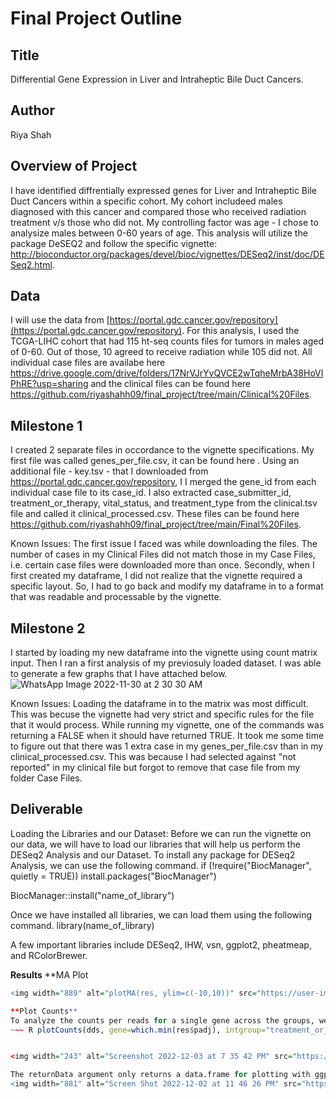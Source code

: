 # Final Project Outline

## Title
Differential Gene Expression in Liver and Intraheptic Bile Duct Cancers. 

## Author
Riya Shah

## Overview of Project
I have identified diffrentially expressed genes for Liver and Intraheptic Bile Duct Cancers within a specific cohort. My cohort includeed males diagnosed with this cancer and compared those who received radiation treatment v/s those who did not. My controlling factor was age - I chose to analysize males between 0-60 years of age. This analysis will utilize the package DeSEQ2 and follow the specific vignette: http://bioconductor.org/packages/devel/bioc/vignettes/DESeq2/inst/doc/DESeq2.html. 

## Data
I will use the data from [https://portal.gdc.cancer.gov/repository](https://portal.gdc.cancer.gov/repository). For this analysis, I used the TCGA-LIHC cohort that had 115 ht-seq counts files for tumors in males aged of 0-60. Out of those, 10 agreed to receive radiation while 105 did not. All individual case files are availabe here  https://drive.google.com/drive/folders/17NrVJrYvQVCE2wTqheMrbA38HoVIPhRE?usp=sharing and the clinical files can be found here https://github.com/riyashahh09/final_project/tree/main/Clinical%20Files. 

## Milestone 1 
I created 2 separate files in occordance to the vignette specifications. 
My first file was called genes_per_file.csv, it can be found here . Using an additional file - key.tsv - that I downloaded from https://portal.gdc.cancer.gov/repository, I I merged the gene_id from each individual case file to its case_id.
I also extracted case_submitter_id, treatment_or_therapy, vital_status, and treatment_type from the clinical.tsv file and called it clinical_processed.csv. These files can be found here https://github.com/riyashahh09/final_project/tree/main/Final%20Files. 

Known Issues: The first issue I faced was while downloading the files. The number of cases in my Clinical Files did not match those in my Case Files, i.e. certain case files were downloaded more than once. Secondly, when I first created my dataframe, I  did not realize that the vignette required a specific layout. So, I had to go back and modify my dataframe in to a format that was readable and processable by the vignette. 

## Milestone 2
I started by loading my new dataframe into the vignette using count matrix input. 
Then I ran a first analysis of my previosuly loaded dataset. I was able to generate a few graphs that I have attached below. 
![WhatsApp Image 2022-11-30 at 2 30 30 AM](https://user-images.githubusercontent.com/112148797/204779937-3fab5524-37f7-4b9b-a91d-47e0fc47f062.jpeg)

Known Issues: Loading the dataframe in to the matrix was most difficult. This was becuse the vignette had very strict and specific rules for the file that it would process. While running my vignette, one of the commands was returning a FALSE when it should have returned TRUE. It took me some time to figure out that there was 1 extra case in my genes_per_file.csv than in my clinical_processed.csv. This was because I had selected against "not reported" in my clinical file but forgot to remove that case file from my folder Case Files.  

## Deliverable
Loading the Libraries and our Dataset:
Before we can run the vignette on our data, we will have to load our libraries that will help us perform the DESeq2 Analysis and our Dataset. 
To install any package for DESeq2 Analysis, we can use the following command. 
if (!require("BiocManager", quietly = TRUE))
    install.packages("BiocManager")

BiocManager::install("name_of_library")

Once we have installed all libraries, we can load them using the following command. 
library(name_of_library)

A few important libraries include DESeq2, IHW, vsn, ggplot2, pheatmeap, and RColorBrewer. 

**Results**
**MA Plot 

~~~ R plotMA(res, ylim=c(-10,10)) ~~~
<img width="889" alt="plotMA(res, ylim=c(-10,10))" src="https://user-images.githubusercontent.com/112148797/205472927-6f2f9ad8-44d3-4141-ac7f-6a8c96c95e9d.png">

**Plot Counts** 
To analyze the counts per reads for a single gene across the groups, we use plot counts.
~~~ R plotCounts(dds, gene=which.min(res$padj), intgroup="treatment_or_therapy") ~~~


<img width="243" alt="Screenshot 2022-12-03 at 7 35 42 PM" src="https://user-images.githubusercontent.com/112148797/205473016-ceea02bb-38fd-48e2-8709-b0a7693ba9d7.png">

The returnData argument only returns a data.frame for plotting with ggplot.
<img width="881" alt="Screen Shot 2022-12-02 at 11 46 26 PM" src="https://user-images.githubusercontent.com/112148797/205473081-52cea3f3-9472-40d0-baef-70f41abc9989.png">

